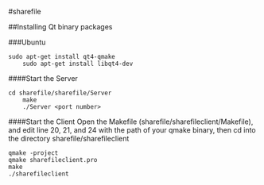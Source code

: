 #sharefile

##Installing Qt binary packages

###Ubuntu

	sudo apt-get install qt4-qmake
    	sudo apt-get install libqt4-dev
    
####Start the Server

	cd sharefile/sharefile/Server
    	make
    	./Server <port number>
    
####Start the Client
Open the Makefile (sharefile/sharefileclient/Makefile), and edit line 20, 21, and 24 with the path of your qmake binary, then cd into the directory sharefile/sharefileclient

	qmake -project 
	qmake sharefileclient.pro 
	make 
	./sharefileclient
    

